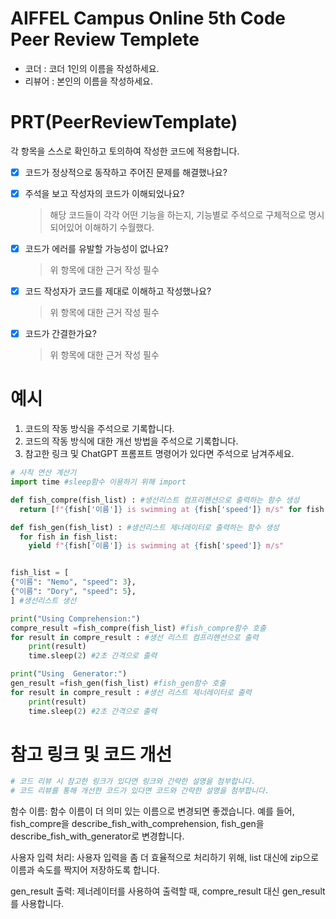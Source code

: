# AIFFEL Campus Online 5th Code Peer Review Templete
- 코더 : 코더 1인의 이름을 작성하세요.
- 리뷰어 : 본인의 이름을 작성하세요.


# PRT(PeerReviewTemplate) 
각 항목을 스스로 확인하고 토의하여 작성한 코드에 적용합니다.

- [X] 코드가 정상적으로 동작하고 주어진 문제를 해결했나요?
  
- [X] 주석을 보고 작성자의 코드가 이해되었나요?
  > 해당 코드들이 각각 어떤 기능을 하는지, 기능별로 주석으로 구체적으로 명시되어있어 이해하기 수월했다.
- [X] 코드가 에러를 유발할 가능성이 없나요?
  >위 항목에 대한 근거 작성 필수
- [X] 코드 작성자가 코드를 제대로 이해하고 작성했나요?
  > 위 항목에 대한 근거 작성 필수
- [X] 코드가 간결한가요?
  > 위 항목에 대한 근거 작성 필수

# 예시
1. 코드의 작동 방식을 주석으로 기록합니다.
2. 코드의 작동 방식에 대한 개선 방법을 주석으로 기록합니다.
3. 참고한 링크 및 ChatGPT 프롬프트 명령어가 있다면 주석으로 남겨주세요.
```python
# 사칙 연산 계산기
import time #sleep함수 이용하기 위해 import

def fish_compre(fish_list) : #생선리스트 컴프리헨션으로 출력하는 함수 생성
  return [f"{fish['이름']} is swimming at {fish['speed']} m/s" for fish in fish_list]

def fish_gen(fish_list) : #생선리스트 제너레이터로 출력하는 함수 생성
  for fish in fish_list:
    yield f"{fish['이름']} is swimming at {fish['speed']} m/s"


fish_list = [
{"이름": "Nemo", "speed": 3},
{"이름": "Dory", "speed": 5},
] #생선리스트 생선

print("Using Comprehension:")
compre_result =fish_compre(fish_list) #fish_compre함수 호출
for result in compre_result : #생선 리스트 컴프리헨션으로 출력
    print(result)
    time.sleep(2) #2초 간격으로 출력

print("Using  Generator:")
gen_result =fish_gen(fish_list) #fish_gen함수 호출
for result in compre_result : #생선 리스트 제너레이터로 출력
    print(result)
    time.sleep(2) #2초 간격으로 출력
```


# 참고 링크 및 코드 개선
```python
# 코드 리뷰 시 참고한 링크가 있다면 링크와 간략한 설명을 첨부합니다.
# 코드 리뷰를 통해 개선한 코드가 있다면 코드와 간략한 설명을 첨부합니다.
```
함수 이름: 함수 이름이 더 의미 있는 이름으로 변경되면 좋겠습니다. 예를 들어, fish_compre을 describe_fish_with_comprehension, fish_gen을 describe_fish_with_generator로 변경합니다.  

사용자 입력 처리: 사용자 입력을 좀 더 효율적으로 처리하기 위해, list 대신에 zip으로 이름과 속도를 짝지어 저장하도록 합니다. 

gen_result 출력: 제너레이터를 사용하여 출력할 때, compre_result 대신 gen_result를 사용합니다.  
